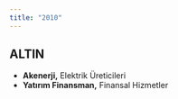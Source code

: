 ```yaml
---
title: "2010"
---
```


## ALTIN

- **Akenerji,** Elektrik Üreticileri
- **Yatırım Finansman,** Finansal Hizmetler
